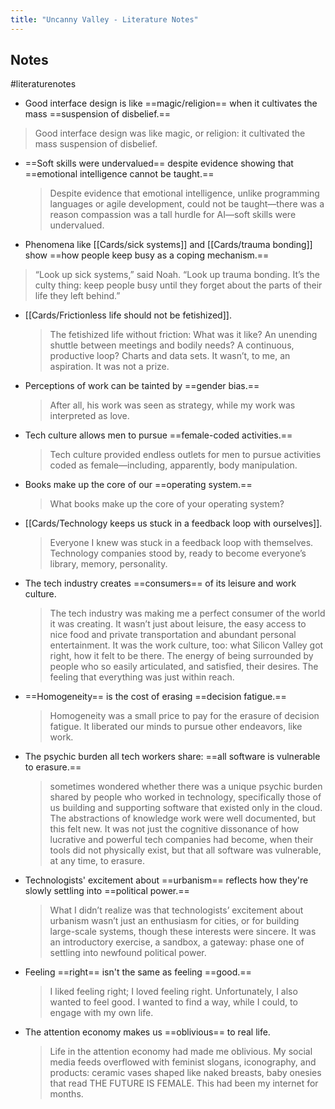 ```yaml
---
title: "Uncanny Valley - Literature Notes"
---
```

## Notes
#literaturenotes 
- Good interface design is like ==magic/religion== when it cultivates the mass ==suspension of disbelief.==
 > Good interface design was like magic, or religion: it cultivated the mass suspension of disbelief.
- ==Soft skills were undervalued== despite evidence showing that ==emotional intelligence cannot be taught.==
  > Despite evidence that emotional intelligence, unlike programming languages or agile development, could not be taught—there was a reason compassion was a tall hurdle for AI—soft skills were undervalued.
- Phenomena like [[Cards/sick systems]] and [[Cards/trauma bonding]] show ==how people keep busy as a coping mechanism.==
 >  “Look up sick systems,” said Noah. “Look up trauma bonding. It’s the culty thing: keep people busy until they forget about the parts of their life they left behind.”
- [[Cards/Frictionless life should not be fetishized]].
  > The fetishized life without friction: What was it like? An unending shuttle between meetings and bodily needs? A continuous, productive loop? Charts and data sets. It wasn’t, to me, an aspiration. It was not a prize.
- Perceptions of work can be tainted by ==gender bias.==
  > After all, his work was seen as strategy, while my work was interpreted as love.
- Tech culture allows men to pursue ==female-coded activities.==
   > Tech culture provided endless outlets for men to pursue activities coded as female—including, apparently, body manipulation.
- Books make up the core of our ==operating system.==
   >  What books make up the core of your operating system?
- [[Cards/Technology keeps us stuck in a feedback loop with ourselves]].
   >  Everyone I knew was stuck in a feedback loop with themselves. Technology companies stood by, ready to become everyone’s library, memory, personality.
- The tech industry creates ==consumers== of its leisure and work culture.
   > The tech industry was making me a perfect consumer of the world it was creating. It wasn’t just about leisure, the easy access to nice food and private transportation and abundant personal entertainment. It was the work culture, too: what Silicon Valley got right, how it felt to be there. The energy of being surrounded by people who so easily articulated, and satisfied, their desires. The feeling that everything was just within reach.
- ==Homogeneity== is the cost of erasing ==decision fatigue.==
    > Homogeneity was a small price to pay for the erasure of decision fatigue. It liberated our minds to pursue other endeavors, like work.
- The psychic burden all tech workers share: ==all software is vulnerable to erasure.==
   > sometimes wondered whether there was a unique psychic burden shared by people who worked in technology, specifically those of us building and supporting software that existed only in the cloud. The abstractions of knowledge work were well documented, but this felt new. It was not just the cognitive dissonance of how lucrative and powerful tech companies had become, when their tools did not physically exist, but that all software was vulnerable, at any time, to erasure.
- Technologists' excitement about ==urbanism== reflects how they're slowly settling into ==political power.==
    > What I didn’t realize was that technologists’ excitement about urbanism wasn’t just an enthusiasm for cities, or for building large-scale systems, though these interests were sincere. It was an introductory exercise, a sandbox, a gateway: phase one of settling into newfound political power.
- Feeling ==right== isn't the same as feeling ==good.==
    > I liked feeling right; I loved feeling right. Unfortunately, I also wanted to feel good. I wanted to find a way, while I could, to engage with my own life.
- The attention economy makes us ==oblivious== to real life.
   >  Life in the attention economy had made me oblivious. My social media feeds overflowed with feminist slogans, iconography, and products: ceramic vases shaped like naked breasts, baby onesies that read THE FUTURE IS FEMALE. This had been my internet for months.
